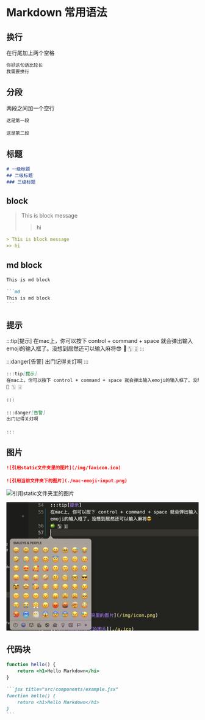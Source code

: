# Markdown 常用语法

## 换行
在行尾加上两个空格

```md
你好这句话比较长  
我需要换行
```
## 分段
两段之间加一个空行
```md
这是第一段

这是第二段
```

## 标题

```md
# 一级标题
## 二级标题
### 三级标题
```

## block

> This is block message
>> hi

```md
> This is block message
>> hi
```

## md block

```md
This is md block
```

````md
```md
This is md block
```
````

## 提示

:::tip[提示]
在mac上，你可以按下 control + command + space 就会弹出输入emoji的输入框了。没想到居然还可以输入麻将😎
🍏 🀦 🀌
:::

:::danger[告警]
出门记得关灯啊
:::

```md
:::tip[提示]
在mac上，你可以按下 control + command + space 就会弹出输入emoji的输入框了。没想到居然还可以输入麻将😎
🍏 🀦 🀌

:::

:::danger[告警]
出门记得关灯啊

:::
```

## 图片

```md
![引用static文件夹里的图片](/img/favicon.ico)

![引用当前文件夹下的图片](./mac-emoji-input.png)
```

![引用static文件夹里的图片](/img/favicon.ico)

![引用当前文件夹下的图片](./mac-emoji-input.png)

## 代码块

```jsx title="src/components/example.jsx"
function hello() {
    return <h1>Hello Markdown</hi>
}
```

````md
```jsx title="src/components/example.jsx"
function hello() {
    return <h1>Hello Markdown</hi>
}
```
````
